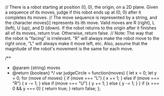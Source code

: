 // There is a robot starting at position (0, 0), the origin, on a 2D plane. Given a sequence of its moves, judge if this robot ends up at (0, 0) after it completes its moves.
// The move sequence is represented by a string, and the character moves[i] represents its ith move. Valid moves are R (right), L (left), U (up), and D (down). If the robot returns to the origin after it finishes all of its moves, return true. Otherwise, return false.
// Note: The way that the robot is "facing" is irrelevant. "R" will always make the robot move to the right once, "L" will always make it move left, etc. Also, assume that the magnitude of the robot's movement is the same for each move.

/**
 * @param {string} moves
 * @return {boolean}
 */
var judgeCircle = function(moves) {
    let x = 0;
    let y = 0;
    for (move of moves) {
        if (move === "L") { x += 1; }
        else if (move === "R") { x -= 1; }
        else if (move === "U") { y += 1; }
        else { y -= 1; }
    }
    if (x === 0 && y === 0) { return true; }
    return false;
};
